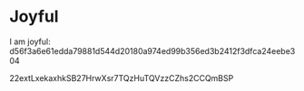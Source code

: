 # Joyful

I am joyful: d56f3a6e61edda79881d544d20180a974ed99b356ed3b2412f3dfca24eebe304


22extLxekaxhkSB27HrwXsr7TQzHuTQVzzCZhs2CCQmBSP